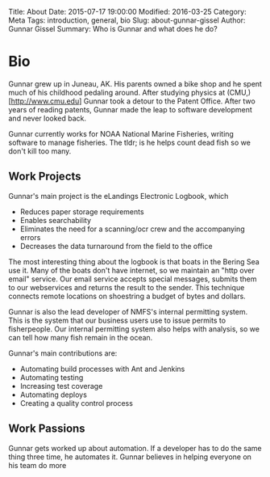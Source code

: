 Title: About
Date: 2015-07-17 19:00:00
Modified: 2016-03-25
Category: Meta
Tags: introduction, general, bio
Slug: about-gunnar-gissel
Author: Gunnar Gissel
Summary: Who is Gunnar and what does he do?

Bio
=====================

Gunnar grew up in Juneau, AK. His parents owned a bike shop and he spent much of his childhood pedaling around.  After studying physics at (CMU,)[http://www.cmu.edu] Gunnar took a detour to the Patent Office.  After two years of reading patents, Gunnar made the leap to software development and never looked back.

Gunnar currently works for NOAA National Marine Fisheries, writing software to manage fisheries.  The tldr; is he helps count dead fish so we don't kill too many.

Work Projects
---------------------

Gunnar's main project is the eLandings Electronic Logbook, which

* Reduces paper storage requirements
* Enables searchability
* Eliminates the need for a scanning/ocr crew and the accompanying errors
* Decreases the data turnaround from the field to the office

The most interesting thing about the logbook is that boats in the Bering Sea use it.  Many of the boats don't have internet, so we maintain an "http over email" service.  Our email service accepts special messages, submits them to our webservices and returns the result to the sender.  This technique connects remote locations on shoestring a budget of bytes and dollars.

Gunnar is also the lead developer of NMFS's internal permitting system.  This is the system that our business users use to issue permits to fisherpeople.  Our internal permitting system also helps with analysis, so we can tell how many fish remain in the ocean.  

Gunnar's main contributions are:

* Automating build processes with Ant and Jenkins
* Automating testing
* Increasing test coverage
* Automating deploys
* Creating a quality control process

Work Passions
-------------------------

Gunnar gets worked up about automation.  If a developer has to do the same thing three time, he automates it.  Gunnar believes in helping everyone on his team do more